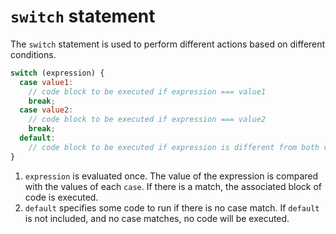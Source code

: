 # `switch` statement

The `switch` statement is used to perform different actions based on different conditions.

```javascript
switch (expression) {
  case value1:
    // code block to be executed if expression === value1
    break;
  case value2:
    // code block to be executed if expression === value2
    break;
  default:
    // code block to be executed if expression is different from both value1 and value2
}
```

1. `expression` is evaluated once. The value of the expression is compared with the values of each `case`. If there is a match, the associated block of code is executed.
2. `default` specifies some code to run if there is no case match. If `default` is not included, and no case matches, no code will be executed.
